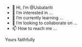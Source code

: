 - 👋 Hi, I’m @Usbalariti
- 👀 I’m interested in ...
- 🌱 I’m currently learning ...
- 💞️ I’m looking to collaborate on ...
- 📫 How to reach me ...

<!---
Usbalariti/Usbalariti is a ✨ special ✨ repository because its `README.md` (this file) appears on your GitHub profile.
You can click the Preview link to take a look at your changes.
--->
Yours faithfully 
